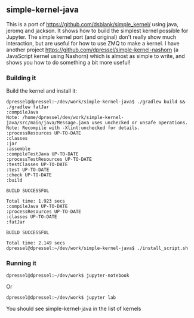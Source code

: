 ## simple-kernel-java

This is a port of https://github.com/dsblank/simple_kernel/ using java, jeromq and jackson.  It shows how to build the simplest kernel possible for Jupyter.  The simple kernel port (and original) don't really show much interaction, but are useful for how to use ZMQ to make a kernel.  I have another project https://github.com/dpressel/simple-kernel-nashorn (a JavaScript kernel using Nashorn) which is almost as simple to write, and shows you how to do something a bit more useful!
### Building it

Build the kernel and install it:
```
dpressel@dpressel:~/dev/work/simple-kernel-java$ ./gradlew build && ./gradlew fatJar
:compileJava
Note: /home/dpressel/dev/work/simple-kernel-java/src/main/java/Message.java uses unchecked or unsafe operations.
Note: Recompile with -Xlint:unchecked for details.
:processResources UP-TO-DATE
:classes
:jar
:assemble
:compileTestJava UP-TO-DATE
:processTestResources UP-TO-DATE
:testClasses UP-TO-DATE
:test UP-TO-DATE
:check UP-TO-DATE
:build

BUILD SUCCESSFUL

Total time: 1.923 secs
:compileJava UP-TO-DATE
:processResources UP-TO-DATE
:classes UP-TO-DATE
:fatJar

BUILD SUCCESSFUL

Total time: 2.149 secs
dpressel@dpressel:~/dev/work/simple-kernel-java$ ./install_script.sh 
```
### Running it

```
dpressel@dpressel:~/dev/work$ jupyter-notebook 
```

Or

```
dpressel@dpressel:~/dev/work$ jupyter lab

```

You should see simple-kernel-java in the list of kernels